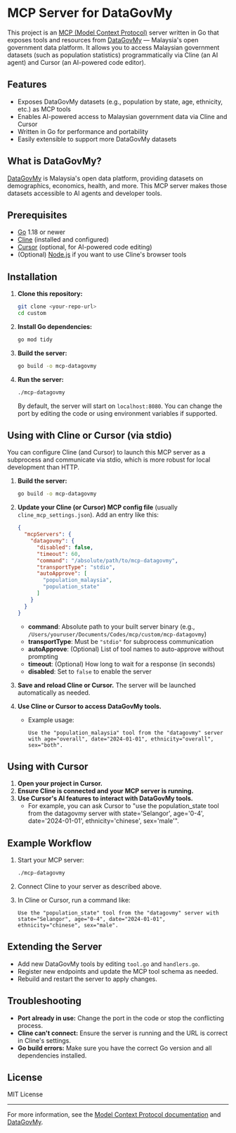 # MCP Server for DataGovMy

This project is an [MCP (Model Context Protocol)](https://github.com/modelcontextprotocol) server written in Go that exposes tools and resources from [DataGovMy](https://github.com/datagovmy/data) — Malaysia's open government data platform. It allows you to access Malaysian government datasets (such as population statistics) programmatically via Cline (an AI agent) and Cursor (an AI-powered code editor).

## Features

- Exposes DataGovMy datasets (e.g., population by state, age, ethnicity, etc.) as MCP tools
- Enables AI-powered access to Malaysian government data via Cline and Cursor
- Written in Go for performance and portability
- Easily extensible to support more DataGovMy datasets

## What is DataGovMy?

[DataGovMy](https://github.com/datagovmy/data) is Malaysia's open data platform, providing datasets on demographics, economics, health, and more. This MCP server makes those datasets accessible to AI agents and developer tools.

## Prerequisites

- [Go](https://golang.org/dl/) 1.18 or newer
- [Cline](https://cline.modelcontext.com/) (installed and configured)
- [Cursor](https://www.cursor.so/) (optional, for AI-powered code editing)
- (Optional) [Node.js](https://nodejs.org/) if you want to use Cline's browser tools

## Installation

1. **Clone this repository:**

   ```sh
   git clone <your-repo-url>
   cd custom
   ```

2. **Install Go dependencies:**

   ```sh
   go mod tidy
   ```

3. **Build the server:**

   ```sh
   go build -o mcp-datagovmy
   ```

4. **Run the server:**

   ```sh
   ./mcp-datagovmy
   ```

   By default, the server will start on `localhost:8080`. You can change the port by editing the code or using environment variables if supported.

## Using with Cline or Cursor (via stdio)

You can configure Cline (and Cursor) to launch this MCP server as a subprocess and communicate via stdio, which is more robust for local development than HTTP.

1. **Build the server:**

   ```sh
   go build -o mcp-datagovmy
   ```

2. **Update your Cline (or Cursor) MCP config file** (usually `cline_mcp_settings.json`). Add an entry like this:

   ```json
   {
     "mcpServers": {
       "datagovmy": {
         "disabled": false,
         "timeout": 60,
         "command": "/absolute/path/to/mcp-datagovmy",
         "transportType": "stdio",
         "autoApprove": [
           "population_malaysia",
           "population_state"
         ]
       }
     }
   }
   ```

   - **command**: Absolute path to your built server binary (e.g., `/Users/youruser/Documents/Codes/mcp/custom/mcp-datagovmy`)
   - **transportType**: Must be `"stdio"` for subprocess communication
   - **autoApprove**: (Optional) List of tool names to auto-approve without prompting
   - **timeout**: (Optional) How long to wait for a response (in seconds)
   - **disabled**: Set to `false` to enable the server

3. **Save and reload Cline or Cursor.** The server will be launched automatically as needed.

4. **Use Cline or Cursor to access DataGovMy tools.**
   - Example usage:

     ```
     Use the "population_malaysia" tool from the "datagovmy" server with age="overall", date="2024-01-01", ethnicity="overall", sex="both".
     ```

## Using with Cursor

1. **Open your project in Cursor.**
2. **Ensure Cline is connected and your MCP server is running.**
3. **Use Cursor's AI features to interact with DataGovMy tools.**
   - For example, you can ask Cursor to "use the population_state tool from the datagovmy server with state='Selangor', age='0-4', date='2024-01-01', ethnicity='chinese', sex='male'".

## Example Workflow

1. Start your MCP server:

   ```sh
   ./mcp-datagovmy
   ```

2. Connect Cline to your server as described above.
3. In Cline or Cursor, run a command like:

   ```text
   Use the "population_state" tool from the "datagovmy" server with state="Selangor", age="0-4", date="2024-01-01", ethnicity="chinese", sex="male".
   ```

## Extending the Server

- Add new DataGovMy tools by editing `tool.go` and `handlers.go`.
- Register new endpoints and update the MCP tool schema as needed.
- Rebuild and restart the server to apply changes.

## Troubleshooting

- **Port already in use:** Change the port in the code or stop the conflicting process.
- **Cline can't connect:** Ensure the server is running and the URL is correct in Cline's settings.
- **Go build errors:** Make sure you have the correct Go version and all dependencies installed.

## License

MIT License

---

For more information, see the [Model Context Protocol documentation](https://github.com/modelcontextprotocol) and [DataGovMy](https://github.com/datagovmy/data).
